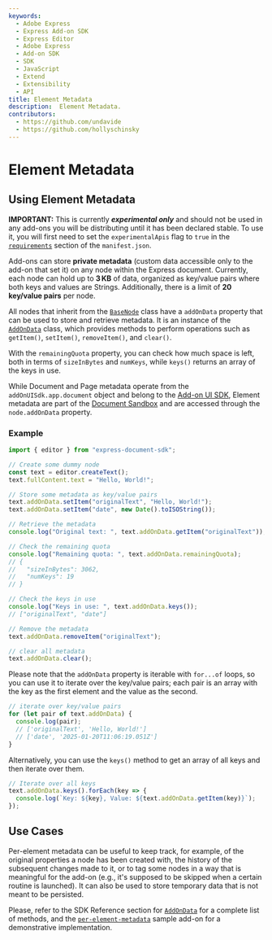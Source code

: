 ```yaml
---
keywords:
  - Adobe Express
  - Express Add-on SDK
  - Express Editor
  - Adobe Express
  - Add-on SDK
  - SDK
  - JavaScript
  - Extend
  - Extensibility
  - API
title: Element Metadata
description:  Element Metadata.
contributors:
  - https://github.com/undavide
  - https://github.com/hollyschinsky
---
```

# Element Metadata

## Using Element Metadata

<InlineAlert slots="text" variant="warning"/>

**IMPORTANT:** This is currently ***experimental only*** and should not be used in any add-ons you will be distributing until it has been declared stable. To use it, you will first need to set the `experimentalApis` flag to `true` in the [`requirements`](../../../references/manifest/index.md#requirements) section of the `manifest.json`.

Add-ons can store **private metadata** (custom data accessible only to the add-on that set it) on any node within the Express document. Currently, each node can hold up to **3 KB** of data, organized as key/value pairs where both keys and values are Strings. Additionally, there is a limit of **20 key/value pairs** per node.

All nodes that inherit from the [`BaseNode`](../../../references/document-sandbox/document-apis/classes/BaseNode.md) class have a `addOnData` property that can be used to store and retrieve metadata. It is an instance of the [`AddOnData`](../../../references/document-sandbox/document-apis/classes/AddOnData.md) class, which provides methods to perform operations such as `getItem()`, `setItem()`, `removeItem()`, and `clear()`.  

With the `remainingQuota` property, you can check how much space is left, both in terms of `sizeInBytes` and `numKeys`, while `keys()` returns an array of the keys in use.

<InlineAlert slots="text" variant="info"/>

While Document and Page metadata operate from the `addOnUISdk.app.document` object and belong to the [Add-on UI SDK](../../../references/addonsdk/index.md), Element metadata are part of the [Document Sandbox](../../../references/document-sandbox/document-apis/index.md) and are accessed through the `node.addOnData` property.

### Example

```js
import { editor } from "express-document-sdk";

// Create some dummy node
const text = editor.createText();
text.fullContent.text = "Hello, World!";

// Store some metadata as key/value pairs
text.addOnData.setItem("originalText", "Hello, World!");
text.addOnData.setItem("date", new Date().toISOString());

// Retrieve the metadata
console.log("Original text: ", text.addOnData.getItem("originalText"));

// Check the remaining quota
console.log("Remaining quota: ", text.addOnData.remainingQuota);
// {
//   "sizeInBytes": 3062,
//   "numKeys": 19
// }

// Check the keys in use
console.log("Keys in use: ", text.addOnData.keys()); 
// ["originalText", "date"]

// Remove the metadata
text.addOnData.removeItem("originalText");

// clear all metadata
text.addOnData.clear();
```

Please note that the `addOnData` property is iterable with `for...of` loops, so you can use it to iterate over the key/value pairs; each pair is an array with the key as the first element and the value as the second.

```js
// iterate over key/value pairs
for (let pair of text.addOnData) {
  console.log(pair);
  // ['originalText', 'Hello, World!']
  // ['date', '2025-01-20T11:06:19.051Z']
}
```

Alternatively, you can use the `keys()` method to get an array of all keys and then iterate over them.

```js
// Iterate over all keys
text.addOnData.keys().forEach(key => {
  console.log(`Key: ${key}, Value: ${text.addOnData.getItem(key)}`);
});
```

## Use Cases

Per-element metadata can be useful to keep track, for example, of the original properties a node has been created with, the history of the subsequent changes made to it, or to tag some nodes in a way that is meaningful for the add-on (e.g., it's supposed to be skipped when a certain routine is launched). It can also be used to store temporary data that is not meant to be persisted.

Please, refer to the SDK Reference section for [`AddOnData`](../../../references/document-sandbox/document-apis/classes/AddOnData.md) for a complete list of methods, and the [`per-element-metadata`](https://github.com/AdobeDocs/express-add-on-samples/tree/main/document-sandbox-samples/per-element-metadata) sample add-on for a demonstrative implementation.
